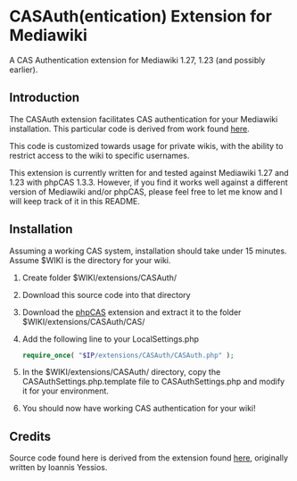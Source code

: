 CASAuth(entication) Extension for Mediawiki
===========================================

A CAS Authentication extension for Mediawiki 1.27, 1.23 (and possibly
earlier).

Introduction
------------

The CASAuth extension facilitates CAS authentication for your Mediawiki
installation.  This particular code is derived from work found
[here](http://www.mediawiki.org/wiki/Extension:CASAuthentication).

This code is customized towards usage for private wikis, with the ability to
restrict access to the wiki to specific usernames.

This extension is currently written for and tested against Mediawiki 1.27 and
1.23 with phpCAS 1.3.3. However, if you find it works well against a different
version of Mediawiki and/or phpCAS, please feel free to let me know and I will
keep track of it in this README.

Installation
------------

Assuming a working CAS system, installation should take under 15 minutes.
Assume $WIKI is the directory for your wiki.

1.  Create folder $WIKI/extensions/CASAuth/

2.  Download this source code into that directory

3.  Download the [phpCAS](https://wiki.jasig.org/display/CASC/phpCAS) extension
    and extract it to the folder $WIKI/extensions/CASAuth/CAS/

4.  Add the following line to your LocalSettings.php

    ```php
    require_once( "$IP/extensions/CASAuth/CASAuth.php" );
    ```

5.  In the $WIKI/extensions/CASAuth/ directory, copy the
    CASAuthSettings.php.template file to CASAuthSettings.php and modify it for
    your environment.

6.  You should now have working CAS authentication for your wiki!

Credits
-------

Source code found here is derived from the extension found
[here](http://www.mediawiki.org/wiki/Extension:CASAuthentication), originally
written by Ioannis Yessios.
